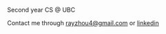 Second year CS @ UBC

Contact me through <rayzhou4@gmail.com> or [linkedin](https://www.linkedin.com/in/ray-zhou4/)

<!---
rayzhou4/rayzhou4 is a ✨ special ✨ repository because its `README.md` (this file) appears on your GitHub profile.
You can click the Preview link to take a look at your changes.
--->

